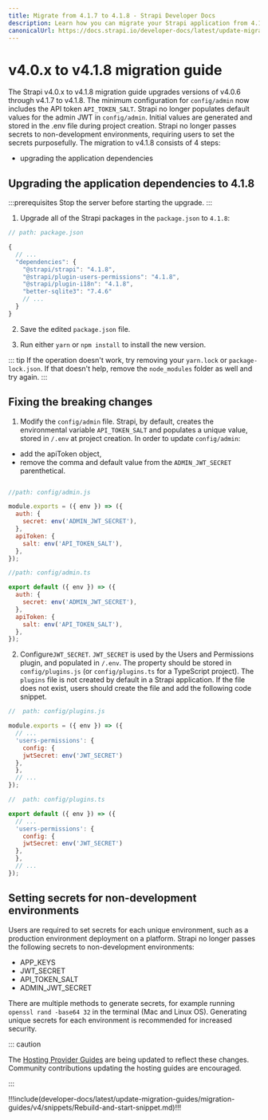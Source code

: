 ```yaml
---
title: Migrate from 4.1.7 to 4.1.8 - Strapi Developer Docs
description: Learn how you can migrate your Strapi application from 4.1.7 to 4.1.8.
canonicalUrl: https://docs.strapi.io/developer-docs/latest/update-migration-guides/migration-guides/v4/migration-guide-4.0.x-to-4.1.8.html
---
```


# v4.0.x to v4.1.8 migration guide

The Strapi v4.0.x to v4.1.8 migration guide upgrades versions of v4.0.6 through v4.1.7 to v4.1.8. The minimum configuration for `config/admin` now includes the API token `API_TOKEN_SALT`. Strapi no longer populates default values for the admin JWT in `config/admin`. Initial values are generated and stored in the .env file during project creation. Strapi no longer passes secrets to non-development environments, requiring users to set the secrets purposefully. The migration to v4.1.8 consists of 4 steps:

- upgrading the application dependencies

## Upgrading the application dependencies to 4.1.8

:::prerequisites
Stop the server before starting the upgrade.
:::

1. Upgrade all of the Strapi packages in the `package.json` to `4.1.8`:

```jsx
// path: package.json

{
  // ...
  "dependencies": {
    "@strapi/strapi": "4.1.8",
    "@strapi/plugin-users-permissions": "4.1.8",
    "@strapi/plugin-i18n": "4.1.8",
    "better-sqlite3": "7.4.6"
    // ...
  }
}

```

2. Save the edited `package.json` file.

3. Run either `yarn` or `npm install` to install the new version.

::: tip
If the operation doesn't work, try removing your `yarn.lock` or `package-lock.json`. If that doesn't help, remove the `node_modules` folder as well and try again.
:::

## Fixing the breaking changes

1. Modify the `config/admin` file. Strapi, by default, creates the environmental variable `API_TOKEN_SALT` and populates a unique value, stored in `/.env` at project creation. In order to update `config/admin`:

- add the apiToken object,
- remove the comma and default value from the `ADMIN_JWT_SECRET` parenthetical.

<code-group>

<code-block title="JAVASCRIPT">

```jsx

//path: config/admin.js

module.exports = ({ env }) => ({
  auth: {
    secret: env('ADMIN_JWT_SECRET'),
  },
  apiToken: {
    salt: env('API_TOKEN_SALT'),
  },
});

```

</code-block>

<code-block title="TYPESCRIPT">

```jsx
//path: config/admin.ts

export default ({ env }) => ({
  auth: {
    secret: env('ADMIN_JWT_SECRET'),
  },
  apiToken: {
    salt: env('API_TOKEN_SALT'),
  },
});


```

</code-block>

</code-group>

2. Configure`JWT_SECRET`. `JWT_SECRET` is used by the Users and Permissions plugin, and populated in `/.env`. The property should be stored in `config/plugins.js` (or `config/plugins.ts` for a TypeScript project). The `plugins` file is not created by default in a Strapi application. If the file does not exist, users should create the file and add the following code snippet.

<code-group>

<code-block title="JAVASCRIPT">

```jsx
//  path: config/plugins.js

module.exports = ({ env }) => ({
  // ...
  'users-permissions': {
    config: {
    jwtSecret: env('JWT_SECRET')
  },
  },
  // ...
});

```

</code-block>

<code-block title="TYPESCRIPT">

```jsx
//  path: config/plugins.ts

export default ({ env }) => ({
  // ...
  'users-permissions': {
    config: {
    jwtSecret: env('JWT_SECRET')
  },
  },
  // ...
});

```

</code-block>

</code-group>

## Setting secrets for non-development environments

Users are required to set secrets for each unique environment, such as a production environment deployment on a platform. Strapi no longer passes the following secrets to non-development environments:

- APP_KEYS
- JWT_SECRET
- API_TOKEN_SALT
- ADMIN_JWT_SECRET

There are multiple methods to generate secrets, for example running `openssl rand -base64 32` in the terminal (Mac and Linux OS). Generating unique secrets for each environment is recommended for increased security.

::: caution

The [Hosting Provider Guides](/developer-docs/latest/setup-deployment-guides/deployment.html#hosting-provider-guides.md) are being updated to reflect these changes. Community contributions updating the hosting guides are encouraged.

:::

!!!include(developer-docs/latest/update-migration-guides/migration-guides/v4/snippets/Rebuild-and-start-snippet.md)!!!
